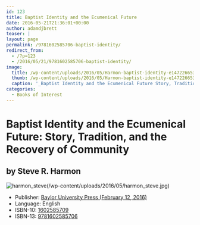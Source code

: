 ```yaml
---
id: 123
title: Baptist Identity and the Ecumenical Future
date: 2016-05-21T21:36:01+00:00
author: adamdjbrett
teaser: |
layout: page
permalink: /9781602585706-baptist-identity/
redirect_from:
  - /?p=123
  - /2016/05/21/9781602585706-baptist-identity/
image:
  title: /wp-content/uploads/2016/05/Harmon-baptist-identity-e1472266533538.jpg
  thumb: /wp-content/uploads/2016/05/Harmon-baptist-identity-e1472266533538-150x150.jpg
  caption: '_Baptist Identity and the Ecumenical Future Story, Tradition, and the Recovery of Community_ By Steven R. Harmon ISBN: 9781602585706.'
categories:
  - Books of Interest
---
```

# Baptist Identity and the Ecumenical Future: Story, Tradition, and the Recovery of Community
## by Steve R. Harmon



![harmon_steve](http://nabpr.org/wp-content/uploads/2016/05/harmon_steve-300x300.jpg)(/wp-content/uploads/2016/05/harmon_steve.jpg)  
- Publisher: [Baylor University Press (February 12, 2016)](http://www.baylorpress.com/Book/470/Baptist_Identity_and_the_Ecumenical_Future.html)  
- Language: English  
- ISBN-10: [1602585709](http://amzn.com/1602585709)  
- ISBN-13: [9781602585706](http://www.worldcat.org/title/baptist-identity-and-the-ecumenical-future-story-tradition-and-the-recovery-of-community/oclc/940964380&referer=brief_results)
